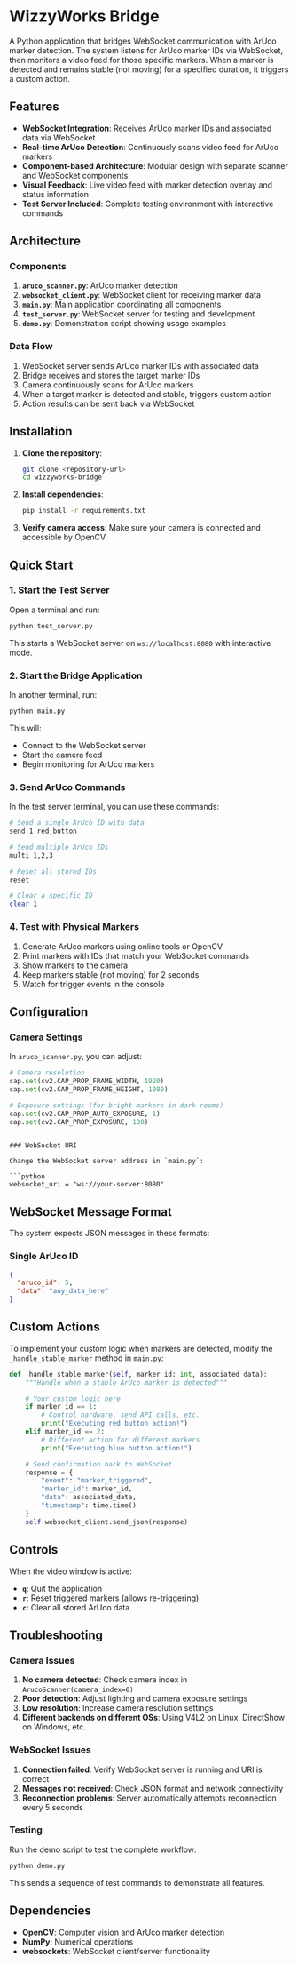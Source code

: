 # WizzyWorks Bridge

A Python application that bridges WebSocket communication with ArUco marker detection. The system listens for ArUco marker IDs via WebSocket, then monitors a video feed for those specific markers. When a marker is detected and remains stable (not moving) for a specified duration, it triggers a custom action.

## Features

- **WebSocket Integration**: Receives ArUco marker IDs and associated data via WebSocket
- **Real-time ArUco Detection**: Continuously scans video feed for ArUco markers
- **Component-based Architecture**: Modular design with separate scanner and WebSocket components
- **Visual Feedback**: Live video feed with marker detection overlay and status information
- **Test Server Included**: Complete testing environment with interactive commands

## Architecture

### Components

1. **`aruco_scanner.py`**: ArUco marker detection
2. **`websocket_client.py`**: WebSocket client for receiving marker data
3. **`main.py`**: Main application coordinating all components
4. **`test_server.py`**: WebSocket server for testing and development
5. **`demo.py`**: Demonstration script showing usage examples

### Data Flow

1. WebSocket server sends ArUco marker IDs with associated data
2. Bridge receives and stores the target marker IDs
3. Camera continuously scans for ArUco markers
4. When a target marker is detected and stable, triggers custom action
5. Action results can be sent back via WebSocket

## Installation

1. **Clone the repository**:

   ```bash
   git clone <repository-url>
   cd wizzyworks-bridge
   ```

2. **Install dependencies**:

   ```bash
   pip install -r requirements.txt
   ```

3. **Verify camera access**:
   Make sure your camera is connected and accessible by OpenCV.

## Quick Start

### 1. Start the Test Server

Open a terminal and run:

```bash
python test_server.py
```

This starts a WebSocket server on `ws://localhost:8080` with interactive mode.

### 2. Start the Bridge Application

In another terminal, run:

```bash
python main.py
```

This will:

- Connect to the WebSocket server
- Start the camera feed
- Begin monitoring for ArUco markers

### 3. Send ArUco Commands

In the test server terminal, you can use these commands:

```bash
# Send a single ArUco ID with data
send 1 red_button

# Send multiple ArUco IDs
multi 1,2,3

# Reset all stored IDs
reset

# Clear a specific ID
clear 1
```

### 4. Test with Physical Markers

1. Generate ArUco markers using online tools or OpenCV
2. Print markers with IDs that match your WebSocket commands
3. Show markers to the camera
4. Keep markers stable (not moving) for 2 seconds
5. Watch for trigger events in the console

## Configuration

### Camera Settings

In `aruco_scanner.py`, you can adjust:

```python
# Camera resolution
cap.set(cv2.CAP_PROP_FRAME_WIDTH, 1920)
cap.set(cv2.CAP_PROP_FRAME_HEIGHT, 1080)

# Exposure settings (for bright markers in dark rooms)
cap.set(cv2.CAP_PROP_AUTO_EXPOSURE, 1)
cap.set(cv2.CAP_PROP_EXPOSURE, 100)
```

````

### WebSocket URI

Change the WebSocket server address in `main.py`:

```python
websocket_uri = "ws://your-server:8080"
````

## WebSocket Message Format

The system expects JSON messages in these formats:

### Single ArUco ID

```json
{
  "aruco_id": 5,
  "data": "any_data_here"
}
```

## Custom Actions

To implement your custom logic when markers are detected, modify the `_handle_stable_marker` method in `main.py`:

```python
def _handle_stable_marker(self, marker_id: int, associated_data):
    """Handle when a stable ArUco marker is detected"""

    # Your custom logic here
    if marker_id == 1:
        # Control hardware, send API calls, etc.
        print("Executing red button action!")
    elif marker_id == 2:
        # Different action for different markers
        print("Executing blue button action!")

    # Send confirmation back to WebSocket
    response = {
        "event": "marker_triggered",
        "marker_id": marker_id,
        "data": associated_data,
        "timestamp": time.time()
    }
    self.websocket_client.send_json(response)
```

## Controls

When the video window is active:

- **`q`**: Quit the application
- **`r`**: Reset triggered markers (allows re-triggering)
- **`c`**: Clear all stored ArUco data

## Troubleshooting

### Camera Issues

1. **No camera detected**: Check camera index in `ArucoScanner(camera_index=0)`
2. **Poor detection**: Adjust lighting and camera exposure settings
3. **Low resolution**: Increase camera resolution settings
4. **Different backends on different OSs**: Using V4L2 on Linux, DirectShow on Windows, etc.

### WebSocket Issues

1. **Connection failed**: Verify WebSocket server is running and URI is correct
2. **Messages not received**: Check JSON format and network connectivity
3. **Reconnection problems**: Server automatically attempts reconnection every 5 seconds

### Testing

Run the demo script to test the complete workflow:

```bash
python demo.py
```

This sends a sequence of test commands to demonstrate all features.

## Dependencies

- **OpenCV**: Computer vision and ArUco marker detection
- **NumPy**: Numerical operations
- **websockets**: WebSocket client/server functionality
